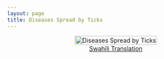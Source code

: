 ```yaml
---
layout: page
title: Diseases Spread by Ticks 
---
```


<div style="display: flex; justify-content: center; width: 100%; max-width: 1200px; margin: 0 auto;">
    <a href="{{ site.baseurl }}/assets/img/comms/Diseases_Spread_by_Ticks-eng.pdf" download>
        <img src="{{ site.baseurl }}/assets/img/comms/Diseases_Spread_by_Ticks.png" alt="Diseases Spread by Ticks" style="width: 100%; max-width: 1000px; height: auto;">
    </a>
</div>

<div style="display: flex; justify-content: center;">
<a href="{{ site.baseurl }}/assets/img/Diseases_Spread_by_Ticks-swahili.pdf" class="actionbtn" download>
      Swahili Translation
    </a>
</div>
